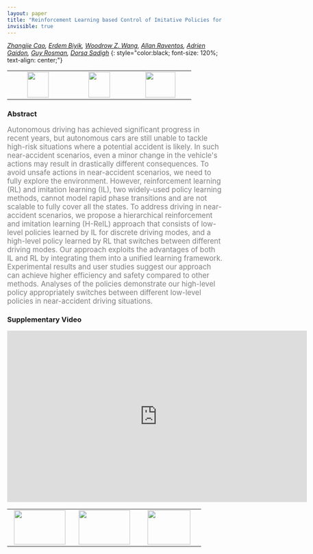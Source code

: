 ```yaml
---
layout: paper
title: "Reinforcement Learning based Control of Imitative Policies for Near-Accident Driving"
invisible: true
---
```

*[Zhangjie Cao](https://caozhangjie.github.io/), [Erdem Biyik](http://stanford.edu/~ebiyik/), [Woodrow Z. Wang](https://www.linkedin.com/in/woodrow-wang-214043150/), [Allan Raventos](https://www.linkedin.com/in/allan-ravent%C3%B3s-19b962138/), [Adrien Gaidon](https://www.linkedin.com/in/adrien-gaidon-63ab2358/), [Guy Rosman](http://people.csail.mit.edu/rosman/), [Dorsa Sadigh](https://dorsa.fyi/)*
{: style="color:black; font-size: 120%; text-align: center;"}

<table width="30%"> <tr>
<td style="width: 20%; text-align: center;"><a href="http://www.roboticsproceedings.org/rss16/p039.pdf"><img src="{{ site.baseurl }}/images/paper_link.png"
width = "50"  height = "60"/> </a> </td>

<td style="width: 20%; text-align: center;"><a href="https://github.com/Stanford-ILIAD/CARLO"><img src="{{ site.baseurl }}/images/software_link.png"
width = "50"  height = "60"/> </a> </td>

<td style="width: 20%; text-align: center;"><a href="nan"><img src="{{ site.baseurl }}/images/pheedloop_link.png"
width = "70"  height = "60"/> </a> </td>

</tr></table>

### Abstract
<html><p style="color:gray; font-size: 120%; text-align: justified;">
Autonomous driving has achieved significant progress in recent years, but autonomous cars are still unable to tackle high-risk situations where a potential accident is likely. In such near-accident scenarios, even a minor change in the vehicle's actions may result in drastically different consequences. To avoid unsafe actions in near-accident scenarios, we need to fully explore the environment. However, reinforcement learning (RL) and imitation learning (IL), two widely-used policy learning methods, cannot model rapid phase transitions and are not scalable to fully cover all the states. To address driving in near-accident scenarios, we propose a hierarchical reinforcement and imitation learning (H-ReIL) approach that consists of low-level policies learned by IL for discrete driving modes, and a high-level policy learned by RL that switches between different driving modes. Our approach exploits the advantages of both IL and RL by integrating them into a unified learning framework. Experimental results and user studies suggest our approach can achieve higher efficiency and safety compared to other methods. Analyses of the policies demonstrate our high-level policy appropriately switches between different low-level policies in near-accident driving situations.
</p></html>

### Supplementary Video
<iframe width="700" height="400" src="https://www.youtube.com/embed/CY24zlC_HdI " frameborder="0" allow="accelerometer; autoplay; encrypted-media; gyroscope; picture-in-picture" allowfullscreen></iframe>

<table width="100%"><tr><td style="width: 30%; text-align: center;"><a href="{{ site.baseurl }}/program/papers/38"> <img src="{{ site.baseurl }}/images/previous_icon.png" width = "120"  height = "80"/> </a> </td>

<td style="width: 30%; text-align: center;"><a href="{{ site.baseurl }}/program/papers"> <img src="{{ site.baseurl }}/images/overview_icon.png" width = "120"  height = "80"/> </a> </td> 

<td style="width: 30%; text-align: center;"><a href="{{ site.baseurl }}/program/papers/40"> <img src="{{ site.baseurl }}/images/next_icon.png" width = "100"  height = "80"/> </a> </td> 

</tr></table>

